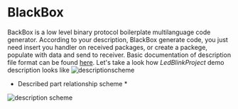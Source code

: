 # BlackBox
BackBox is a low level binary protocol boilerplate multilanguage code generator. According to your description, BlackBox generate code, you just need insert you handler on received packages, or create a packege, populate with data and send to receiver. Basic documentation of description file format can be found [here](http://www.unirail.org/?lang=ru). Let's take a look how *LedBlinkProject* demo description looks like
![descriptionscheme](http://www.unirail.org/wp-content/uploads/2017/12/Capture2.png)

* Described part relationship scheme *


![description scheme](http://www.unirail.org/wp-content/uploads/2017/12/Schem.png)

